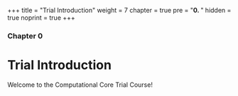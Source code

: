 +++
title = "Trial Introduction"
weight = 7
chapter = true
pre = "<b>0. </b>"
hidden = true
noprint = true
+++

### Chapter 0

# Trial Introduction

Welcome to the Computational Core Trial Course!
